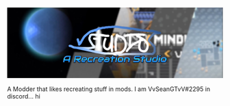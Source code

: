 ![Logo](Screenshot_20221116-101612_Gallery.jpg)

A Modder that likes recreating stuff in mods. I am VvSeanGTvV#2295 in discord... hi
<!---
VvSeanGTvV/VvSeanGTvV is a ✨ special ✨ repository because its `README.md` (this file) appears on your GitHub profile.
You can click the Preview link to take a look at your changes.
--->
